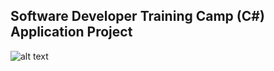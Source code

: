 ## Software Developer Training Camp (C#) Application Project

![alt text](https://user-images.githubusercontent.com/79155927/186240021-27105f2e-685f-4b5b-a287-76829965f78e.jpg)
